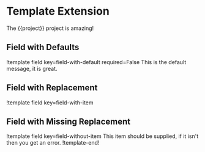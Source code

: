# Template Extension

The {{project}} project is amazing!

## Field with Defaults

!template field key=field-with-default required=False
This is the default message, it is great.

## Field with Replacement

!template field key=field-with-item

## Field with Missing Replacement

!template field key=field-without-item
This item should be supplied, if it isn't then you get an error.
!template-end!
